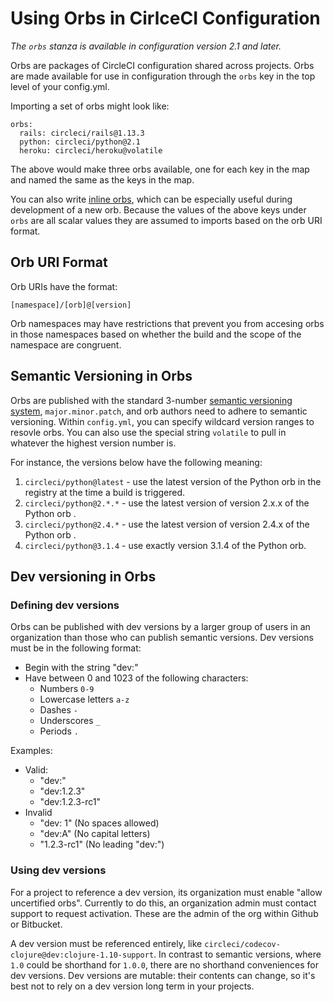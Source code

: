 # Using Orbs in CirlceCI Configuration
_The `orbs` stanza is available in configuration version 2.1 and later._

Orbs are packages of CircleCI configuration shared across projects. Orbs are made available for use in configuration through the `orbs` key in the top level of your config.yml. 

Importing a set of orbs might look like:

```
orbs:
  rails: circleci/rails@1.13.3
  python: circleci/python@2.1
  heroku: circleci/heroku@volatile
```

The above would make three orbs available, one for each key in the map and named the same as the keys in the map. 

You can also write [inline orbs](inline-orbs), which can be especially useful during development of a new orb. Because the values of the above keys under `orbs` are all scalar values they are assumed to imports based on the orb URI format.

## Orb URI Format
Orb URIs have the format:

`[namespace]/[orb]@[version]`

Orb namespaces may have restrictions that prevent you from accesing orbs in those namespaces based on whether the build and the scope of the namespace are congruent.

## Semantic Versioning in Orbs

Orbs are published with the standard 3-number [semantic versioning system](https://semver.org/), `major.minor.patch`, and orb authors need to adhere to semantic versioning. Within `config.yml`, you can specify wildcard version ranges to resovle orbs. You can also use the special string `volatile` to pull in whatever the highest version number is.  

For instance, the versions below have the following meaning:

1. `circleci/python@latest` - use the latest version of the Python orb in the registry at the time a build is triggered.
2. `circleci/python@2.*.*` - use the latest version of version 2.x.x of the Python orb .
3. `circleci/python@2.4.*` - use the latest version of version 2.4.x of the Python orb .
4. `circleci/python@3.1.4` - use exactly version 3.1.4 of the Python orb.

## Dev versioning in Orbs

### Defining dev versions
Orbs can be published with dev versions by a larger group of users in an organization than those who can publish semantic versions. Dev versions must be in the following format:

- Begin with the string "dev:"
- Have between 0 and 1023 of the following characters:
  - Numbers `0-9`
  - Lowercase letters `a-z`
  - Dashes `-`
  - Underscores `_`
  - Periods `.`

Examples:
- Valid:
  - "dev:"
  - "dev:1.2.3"
  - "dev:1.2.3-rc1"
- Invalid
  - "dev: 1" (No spaces allowed)
  - "dev:A" (No capital letters)
  - "1.2.3-rc1" (No leading "dev:")

### Using dev versions

For a project to reference a dev version, its organization must enable "allow uncertified orbs". Currently to do this, an organization admin must contact support to request activation. These are the admin of the org within Github or Bitbucket.

A dev version must be referenced entirely, like `circleci/codecov-clojure@dev:clojure-1.10-support`. In contrast to semantic versions, where `1.0` could be shorthand for `1.0.0`, there are no shorthand conveniences for dev versions. Dev versions are mutable: their contents can change, so it's best not to rely on a dev version long term in your projects.
